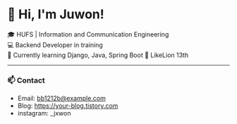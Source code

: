 # 👋 Hi, I'm Juwon!

🎓 HUFS | Information and Communication Engineering  
💻 Backend Developer in training  
🚀 Currently learning Django, Java, Spring Boot 
📌 LikeLion 13th

---

### 📫 Contact
- Email: bb1212b@example.com
- Blog: https://your-blog.tistory.com
- instagram: _jxwon
